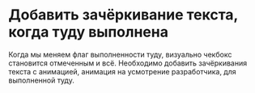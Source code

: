 # Добавить зачёркивание текста, когда туду выполнена

Когда мы меняем флаг выполненности туду, визуально чекбокс становится отмеченным и всё. Необходимо добавить зачёркивания текста с анимацией, анимация на усмотрение разработчика, для выполненной туду.
